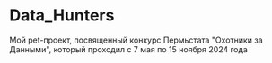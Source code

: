 # Data_Hunters
Мой pet-проект, посвященный конкурс Пермьстата "Охотники за Данными", который проходил с 7 мая по 15 ноября 2024 года
